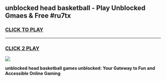 
## unblocked head basketball - Play Unblocked Gmaes & Free #ru7tx
<h3>
<a href="https://news.freeplayer.one?title=unblocked_head_basketball&ref=03M">CLICK TO PLAY</a></h3>
<hr>

<h3>
<a href="https://news.freeplayer.one?title=unblocked_head_basketball&ref=03M">CLICK 2 PLAY</a>
  
</h3>

<a href="https://news.freeplayer.one?title=unblocked_head_basketball&ref=03M"><img src="https://clearcache.store/games.png"></a>


**unblocked head basketball games unblocked: Your Gateway to Fun and Accessible Online Gaming**
